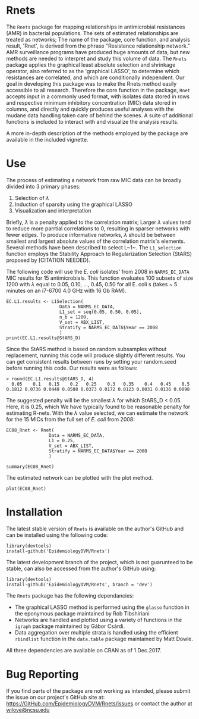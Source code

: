 # Rnets
The `Rnets` package for mapping relationships in antimicrobial resistances (AMR) in bacterial populations. The sets of estimated relationships are treated as networks; The name of the package, core function, and analysis result, 'Rnet', is derived from the phrase "Resistance relationship network." AMR surveillance programs have produced huge amounts of data, but new methods are needed to interpret and study this volume of data. The `Rnets` package applies the graphical least absolute selection and shrinkage operator, also referred to as the 'graphical LASSO', to determine which resistances are correlated, and which are conditionally independent. Our goal in developing this package was to make the Rnets method easily accessible to all research. Therefore the core function in the package, `Rnet` accepts input in a commonly used format, with isolates data stored in rows and respective minimum inhibitory concentration (MIC) data stored in columns, and directly and quickly produces useful analyses with the mudane data handling taken care of behind the scenes. A suite of additional functions is included to interact with and visualize the analysis results.

A more in-depth description of the methods employed by the package are available in the included vignette.

# Use
The process of estimating a network from raw MIC data can be broadly divided into 3 primary phases:

1. Selection of $\lambda$
2. Induction of sparsity using the graphical LASSO
3. Visualization and interpretation

Briefly, $\lambda$ is a penalty applied to the correlation matrix; Larger $\lambda$ values tend to reduce more parrtial correlations to 0, resulting in sparser networks with fewer edges. To produce informative networks, $\lambda$ should be between smallest and largest absolute values of the correlation matrix's elements. Several methods have been described to select L~1~. The `L1_selection` function employs the Stability Approach to Regularization Selection (StARS) proposed by [CITATION NEEDED]. 

The following code will use the _E. coli_ isolates' from 2008 in `NARMS_EC_DATA` MIC results for 15 antimicrobials. This function evaluates 100 subsets of size 1200 with $\lambda$ equal to 0.05, 0.10,  ..., 0.45, 0.50 for all E. coli s (takes ~ 5 minutes on an i7-6700 4.0 GHz with 16 Gb RAM).

```
EC.L1.results <- L1Selection(
                    Data = NARMS_EC_DATA, 
                    L1_set = seq(0.05, 0.50, 0.05), 
                    n_b = 1200, 
                    V_set = ABX_LIST, 
                    Stratify = NARMS_EC_DATA$Year == 2008
                    )
print(EC.L1.results@StARS_D)
```
Since the StARS method is based on random subsamples without replacement, running this code will produce slightly different results. You can get consistent results between runs by setting your random.seed before running this code. Our results were as follows:
```
> round(EC.L1.results@StARS_D, 4)
  0.05    0.1   0.15    0.2   0.25    0.3   0.35    0.4   0.45    0.5 
0.1812 0.0736 0.0448 0.0508 0.0373 0.0172 0.0123 0.0031 0.0136 0.0098 
```
The suggested penalty will be the smallest $\lambda$ for which StARS_D < 0.05. Here, it is 0.25, which We have typically found to be reasonable penalty for estimating R-nets. With the $\lambda$ value selected, we can estimate the network for the 15 MICs from the full set of _E. coli_ from 2008:
```
EC08_Rnet <- Rnet(
                Data = NARMS_EC_DATA, 
                L1 = 0.25, 
                V_set = ABX_LIST,
                Stratify = NARMS_EC_DATA$Year == 2008
                )

summary(EC08_Rnet)
```

The estimated network can be plotted with the plot method.
```
plot(EC08_Rnet)
```

# Installation
The latest stable version of ```Rnets``` is available on the author's GitHub and can be installed using the following code:
```
library(devtools)
install-github('EpidemiologyDVM/Rnets')
```

The latest development branch of the project, which is not guarunteed to be stable, can also be accessed from the author's GitHub using:
```
library(devtools)
install-github('EpidemiologyDVM/Rnets', branch = 'dev')
```

The `Rnets` package has the following dependancies:

* The graphical LASSO method is performed using the `glasso` function in the eponymous package maintained by Rob Tibshiriani
* Networks are handled and plotted using a variety of functions in the `igraph` package maintained by Gábor Csárdi.
* Data aggregation over multiple strata is handled using the efficient `rbindlist` function in the `data.table` package maintained by Matt Dowle. 

All three dependencies are available on CRAN as of 1.Dec.2017. 

# Bug Reporting
If you find parts of the package are not working as intended, please submit the issue on our project's GitHub site at: https://GitHub.com/EpidemiologyDVM/Rnets/issues or contact the author at wjlove@ncsu.edu